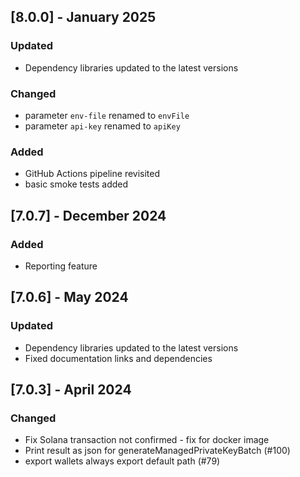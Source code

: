 ## [8.0.0] - January 2025

### Updated

- Dependency libraries updated to the latest versions

### Changed

- parameter `env-file` renamed to `envFile`
- parameter `api-key` renamed to `apiKey`

### Added

- GitHub Actions pipeline revisited
- basic smoke tests added

## [7.0.7] - December 2024

### Added

- Reporting feature

## [7.0.6] - May 2024

### Updated

- Dependency libraries updated to the latest versions
- Fixed documentation links and dependencies

## [7.0.3] - April 2024

### Changed

- Fix Solana transaction not confirmed - fix for docker image
- Print result as json for generateManagedPrivateKeyBatch (#100)
- export wallets always export default path (#79)